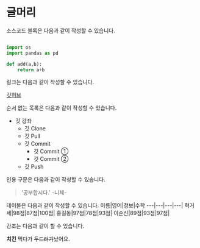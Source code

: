 # 글머리
소스코드 블록은 다음과 같이 작성할 수 있습니다.
```python

import os
import pandas as pd

def add(a,b):
	return a+b
```
링크는 다음과 같이 작성할 수 있습니다.

[깃허브](https://github.com/ziwonSeo-lab/Git_Tutorial)

순서 없는 목록은 다음과 같이 작성할 수 있습니다.
* 깃 강좌  
    * 깃 Clone  
    * 깃 Pull  
    * 깃 Commit    
        * 깃 Commit ①   
        * 깃 Commit ②  
    * 깃 Push

인용 구문은 다음과 같이 작성할 수 있습니다.
> '공부합시다.' -니체-

테이블은 다음과 같이 작성할 수 있습니다.
이름|영어|정보|수학
---|---|---|---|
혁거세|98점|87점|100점|
홍길동|97점|78점|93점|
이순신|89점|93점|97점|

강조는 다음과 같이 할 수 있습니다.

**치킨** 먹다가 ~~두드러기~~났어요.
